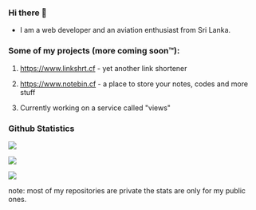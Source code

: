 ### Hi there 👋


- I am a web developer and an aviation enthusiast from Sri Lanka.


### Some of my projects (more coming soon™):

1. https://www.linkshrt.cf - yet another link shortener

2. https://www.notebin.cf - a place to store your notes, codes and more stuff

3. Currently working on a service called "views"

### Github Statistics

![](https://github-readme-stats.vercel.app/api?username=spicybirsge&show_icons=true&theme=dracula&hide=[%22issues%22])

![](https://github-profile-trophy.vercel.app/?username=spicybirsge&theme=dracula)

![](https://github-readme-stats.vercel.app/api/top-langs?username=spicybirsge&show_icons=true&theme=dracula&layout=compact)

note: most of my repositories are private the stats are only for my public ones.

